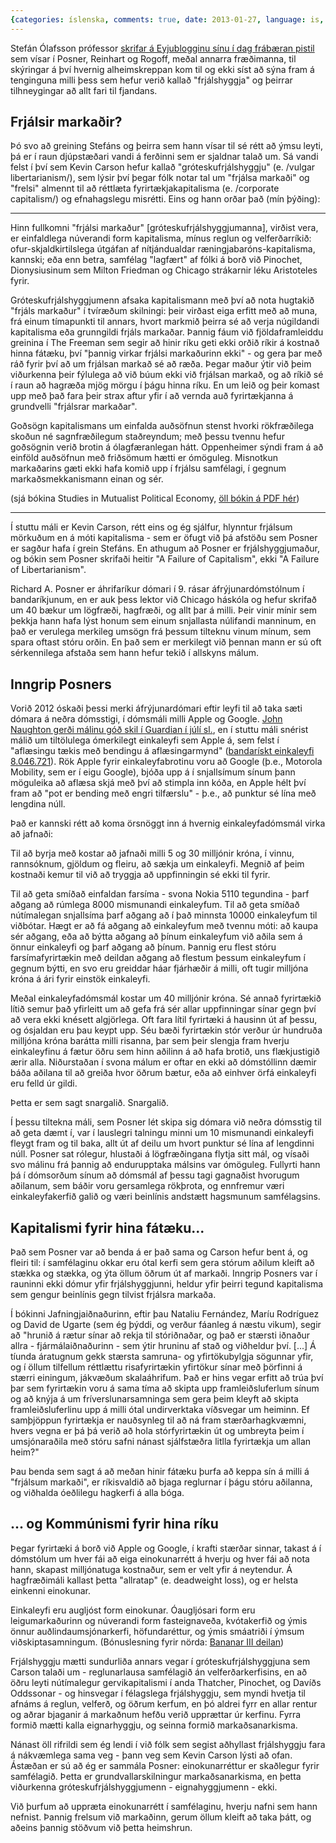 ```yaml
---
{categories: íslenska, comments: true, date: 2013-01-27, language: is, title: Gróteskufrjálshyggja}
---
```


Stefán Ólafsson prófessor [skrifar á Eyjublogginu sínu í dag frábæran pistil][1] sem vísar í Posner, Reinhart og Rogoff, meðal annarra fræðimanna, til skýringar á því hvernig alheimskreppan kom til og ekki síst að sýna fram á tenginguna milli þess sem hefur verið kallað "frjálshyggja" og þeirrar tilhneygingar að allt fari til fjandans.

## Frjálsir markaðir?

Þó svo að greining Stefáns og þeirra sem hann vísar til sé rétt að ýmsu leyti, þá er í raun djúpstæðari vandi á ferðinni sem er sjaldnar talað um. Sá vandi felst í því sem Kevin Carson hefur kallað "gróteskufrjálshyggju" (e. /vulgar libertarianism/), sem lýsir því þegar fólk notar tal um "frjálsa markaði" og "frelsi" almennt til að réttlæta fyrirtækjakapitalisma (e. /corporate capitalism/) og efnahagslegu misrétti. Eins og hann orðar það (mín þýðing):

------------------------

Hinn fullkomni "frjálsi markaður" [gróteskufrjálshyggjumanna], virðist vera, er einfaldlega núverandi form kapitalisma, mínus reglun og velferðarríkið: ofur-skjaldkirtilslega útgáfan af nítjándualdar ræningjabaróns-kapitalisma, kannski; eða enn betra, samfélag "lagfært" af fólki á borð við Pinochet, Dionysiusinum sem Milton Friedman og Chicago strákarnir léku Aristoteles fyrir.

Gróteskufrjálshyggjumenn afsaka kapitalismann með því að nota hugtakið "frjáls markaður" í tvíræðum skilningi: þeir virðast eiga erfitt með að muna, frá einum tímapunkti til annars, hvort markmið þeirra sé að verja núgildandi kapitalisma eða grunngildi frjáls markaðar. Þannig fáum við fjöldaframleiddu greinina í The Freeman sem segir að hinir ríku geti ekki orðið ríkir á kostnað hinna fátæku, því "þannig virkar frjálsi markaðurinn ekki" - og gera þar með ráð fyrir því að um frjálsan markað sé að ræða. Þegar maður ýtir við þeim viðurkenna þeir fýlulega að við búum ekki við frjálsan markað, og að ríkið sé í raun að hagræða mjög mörgu í þágu hinna ríku. En um leið og þeir komast upp með það fara þeir strax aftur yfir í að vernda auð fyrirtækjanna á grundvelli "frjálsrar markaðar".

Goðsögn kapitalismans um einfalda auðsöfnun stenst hvorki rökfræðilega skoðun né sagnfræðilegum staðreyndum; með þessu tvennu hefur goðsögnin verið brotin á ólagfæranlegan hátt. Oppenheimer sýndi fram á að einföld auðsöfnun með friðsömum hætti er ómöguleg. Misnotkun markaðarins gæti ekki hafa komið upp í frjálsu samfélagi, í gegnum markaðsmekkanismann einan og sér.

(sjá bókina Studies in Mutualist Political Economy, [öll bókin á PDF hér][2])

------------------------

Í stuttu máli er Kevin Carson, rétt eins og ég sjálfur, hlynntur frjálsum mörkuðum en á móti kapitalisma - sem er öfugt við þá afstöðu sem Posner er sagður hafa í grein Stefáns. En athugum að Posner er frjálshyggjumaður, og bókin sem Posner skrifaði heitir "A Failure of Capitalism", ekki "A Failure of Libertarianism".

Richard A. Posner er áhrifaríkur dómari í 9. rásar áfrýjunardómstólnum í bandaríkjunum, en er auk þess lektor við Chicago háskóla og hefur skrifað um 40 bækur um lögfræði, hagfræði, og allt þar á milli. Þeir vinir mínir sem þekkja hann hafa lýst honum sem einum snjallasta núlifandi manninum, en það er verulega merkileg umsögn frá þessum tilteknu vinum mínum, sem spara oftast stóru orðin. En það sem er merkilegt við þennan mann er sú oft sérkennilega afstaða sem hann hefur tekið í allskyns málum.


## Inngrip Posners

Vorið 2012 óskaði þessi merki áfrýjunardómari eftir leyfi til að taka sæti dómara á neðra dómsstigi, í dómsmáli milli Apple og Google. [John Naughton gerði málinu góð skil í Guardian í júlí sl.][3], en í stuttu máli snérist málið um tiltölulega ómerkilegt einkaleyfi sem Apple á, sem felst í "aflæsingu tækis með bendingu á aflæsingarmynd" ([bandarískt einkaleyfi 8.046.721][4]). Rök Apple fyrir einkaleyfabrotinu voru að Google (þ.e., Motorola Mobility, sem er í eigu Google), bjóða upp á í snjallsímum sínum þann möguleika að aflæsa skjá með því að stimpla inn kóða, en Apple hélt því fram að "pot er bending með engri tilfærslu" - þ.e., að punktur sé lína með lengdina núll.

Það er kannski rétt að koma örsnöggt inn á hvernig einkaleyfadómsmál virka að jafnaði:

Til að byrja með kostar að jafnaði milli 5 og 30 milljónir króna, í vinnu, rannsóknum, gjöldum og fleiru, að sækja um einkaleyfi. Megnið af þeim kostnaði kemur til við að tryggja að uppfinningin sé ekki til fyrir.

Til að geta smíðað einfaldan farsíma - svona Nokia 5110 tegundina - þarf aðgang að rúmlega 8000 mismunandi einkaleyfum. Til að geta smíðað nútímalegan snjallsíma þarf aðgang að í það minnsta 10000 einkaleyfum til viðbótar. Hægt er að fá aðgang að einkaleyfum með tvennu móti: að kaupa sér aðgang, eða að býtta aðgang að þínum einkaleyfum við aðila sem á önnur einkaleyfi og þarf aðgang að þínum. Þannig eru flest stóru farsímafyrirtækin með deildan aðgang að flestum þessum einkaleyfum í gegnum býtti, en svo eru greiddar háar fjárhæðir á milli, oft tugir milljóna króna á ári fyrir einstök einkaleyfi.

Meðal einkaleyfadómsmál kostar um 40 milljónir króna. Sé annað fyrirtækið lítið semur það yfirleitt um að gefa frá sér allar uppfinningar sínar gegn því að vera ekki knésett algjörlega. Oft fara lítil fyrirtæki á hausinn út af þessu, og ósjaldan eru þau keypt upp. Séu bæði fyrirtækin stór verður úr hundruða milljóna króna barátta milli risanna, þar sem þeir slengja fram hverju einkaleyfinu á fætur öðru sem hinn aðilinn á að hafa brotið, uns flækjustigið ærir alla. Niðurstaðan í svona málum er oftar en ekki að dómstóllinn dæmir báða aðilana til að greiða hvor öðrum bætur, eða að einhver örfá einkaleyfi eru felld úr gildi.

Þetta er sem sagt snargalið. Snargalið.

Í þessu tiltekna máli, sem Posner lét skipa sig dómara við neðra dómsstig til að geta dæmt í, var í lauslegri talningu minni um 10 mismunandi einkaleyfi fleygt fram og til baka, allt út af deilu um hvort punktur sé lína af lengdinni núll. Posner sat rólegur, hlustaði á lögfræðingana flytja sitt mál, og vísaði svo málinu frá þannig að endurupptaka málsins var ómöguleg. Fullyrti hann þá í dómsorðum sínum að dómsmál af þessu tagi gagnaðist hvorugum aðilanum, sem báðir voru gersamlega rökþrota, og ennfremur væri einkaleyfakerfið galið og væri beinlínis andstætt hagsmunum samfélagsins.


## Kapitalismi fyrir hina fátæku...

Það sem Posner var að benda á er það sama og Carson hefur bent á, og fleiri til: í samfélaginu okkar eru ótal kerfi sem gera stórum aðilum kleift að stækka og stækka, og ýta öllum öðrum út af markaði. Inngrip Posners var í rauninni ekki dómur yfir frjálshyggjunni, heldur yfir þeirri tegund kapitalisma sem gengur beinlínis gegn tilvist frjálsra markaða.

Í bókinni Jafningjaiðnaðurinn, eftir þau Nataliu Fernández, Maríu Rodríguez og David de Ugarte (sem ég þýddi, og verður fáanleg á næstu vikum), segir að "hrunið á rætur sínar að rekja til stóriðnaðar, og það er stærsti iðnaður allra - fjármálaiðnaðurinn - sem ýtir hruninu af stað og viðheldur því. [...] Á tíunda áratugnum gekk stærsta samruna- og yfirtökubylgja sögunnar yfir, og í öllum tilfellum réttlættu risafyrirtækin yfirtökur sínar með þörfinni á stærri einingum, jákvæðum skalaáhrifum. Það er hins vegar erfitt að trúa því þar sem fyrirtækin voru á sama tíma að skipta upp framleiðsluferlum sínum og að knýja á um fríverslunarsamninga sem gera þeim kleyft að skipta framleiðsluferlinu upp á milli ótal undirverktaka víðsvegar um heiminn. Ef samþjöppun fyrirtækja er nauðsynleg til að ná fram stærðarhagkvæmni, hvers vegna er þá þá verið að hola stórfyrirtækin út og umbreyta þeim í umsjónaraðila með stóru safni nánast sjálfstæðra litlla fyrirtækja um allan heim?"

Þau benda sem sagt á að meðan hinir fátæku þurfa að keppa sín á milli á "frjálsum markaði", er ríkisvaldið að bjaga reglurnar í þágu stóru aðilanna, og viðhalda óeðlilegu hagkerfi á alla bóga.


## ... og Kommúnismi fyrir hina ríku

Þegar fyrirtæki á borð við Apple og Google, í krafti stærðar sinnar, takast á í dómstólum um hver fái að eiga einokunarrétt á hverju og hver fái að nota hann, skapast milljónatuga kostnaður, sem er velt yfir á neytendur. Á hagfræðimáli kallast þetta "allratap" (e. deadweight loss), og er helsta einkenni einokunar.

Einkaleyfi eru augljóst form einokunar. Óaugljósari form eru leigumarkaðurinn og núverandi form fasteignaveða, kvótakerfið og ýmis önnur auðlindaumsjónarkerfi, höfundaréttur, og ýmis smáatriði í ýmsum viðskiptasamningum. (Bónuslesning fyrir nörda: [Bananar III deilan][5])

Frjálshyggju mætti sundurliða annars vegar í gróteskufrjálshyggjuna sem Carson talaði um - reglunarlausa samfélagið án velferðarkerfisins, en að öðru leyti nútímalegur gervikapitalismi í anda Thatcher, Pinochet, og Davíðs Oddssonar - og hinsvegar í félagslega frjálshyggju, sem myndi hvetja til afnáms á reglun, velferð, og öðrum kerfum, en þó aldrei fyrr en allar rentur og aðrar bjaganir á markaðnum hefðu verið upprættar úr kerfinu. Fyrra formið mætti kalla eignarhyggju, og seinna formið markaðsanarkisma.

Nánast öll rifrildi sem ég lendi í við fólk sem segist aðhyllast frjálshyggju fara á nákvæmlega sama veg - þann veg sem Kevin Carson lýsti að ofan. Ástæðan er sú að ég er sammála Posner: einokunarréttur er skaðlegur fyrir samfélagið. Þetta er grundvallarskilningur markaðsanarkisma, en þetta viðurkenna gróteskufrjálshyggjumenn - eignahyggjumenn - ekki.

Við þurfum að uppræta einokunarrétt í samfélaginu, hverju nafni sem hann nefnist. Þannig frelsum við markaðinn, gerum öllum kleift að taka þátt, og aðeins þannig stöðvum við þetta heimshrun.


 [1]: http://blog.pressan.is/stefano/2013/01/27/orsakadi-frjalshyggjan-kreppuna/
 [2]: http://www.mutualist.org/sitebuildercontent/sitebuilderfiles/MPE.pdf
 [3]: http://www.guardian.co.uk/technology/2012/jul/01/apple-google-patent-case-john-naughton-comment
 [4]: http://patft.uspto.gov/netacgi/nph-Parser?Sect1=PTO1&Sect2=HITOFF&d=PALL&p=1&u=%2Fnetahtml%2FPTO%2Fsrchnum.htm&r=1&f=G&l=50&s1=8,046,721.PN.&OS=PN/8,046,721&RS=PN/8,046,721
 [5]: http://www.wto.org/english/tratop_e/dispu_e/cases_e/ds27_e.htm
